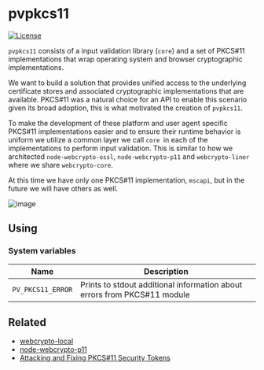 # pvpkcs11

[![License](https://img.shields.io/badge/license-MIT-green.svg?style=flat)](https://raw.githubusercontent.com/PeculiarVentures/2key-ratchet/master/LICENSE.md)


`pvpkcs11` consists of a input validation library (`core`) and a set of PKCS#11 implementations that wrap operating system and browser cryptographic implementations. 

We want to build a solution that provides unified access to the underlying certificate stores and associated cryptographic implementations that are available. PKCS#11 was a natural choice for an API to enable this scenario given its broad adoption, this is what motivated the creation of `pvpkcs11`.

To make the development of these platform and user agent specific PKCS#11 implementations easier and to ensure their runtime behavior is uniform we utilize a common layer we call `core `in each of the implementations to perform input validation. This is similar to how we architected `node-webcrypto-ossl`, `node-webcrypto-p11` and `webcrypto-liner` where we share `webcrypto-core`.

At this time we have only one PKCS#11 implementation, `mscapi`, but in the future we will have others as well.

![image](http://yuml.me/b60167b1)

## Using

### System variables

| Name              | Description                                                                 |
|-------------------|-----------------------------------------------------------------------------|
| `PV_PKCS11_ERROR` | Prints to stdout additional information about errors from PKCS#11 module    |


## Related
- [webcrypto-local](https://github.com/PeculiarVentures/webcrypto-local)
- [node-webcrypto-p11](https://github.com/PeculiarVentures/node-webcrypto-p11)
- [Attacking and Fixing PKCS#11 Security Tokens](http://www.lsv.ens-cachan.fr/Publis/PAPERS/PDF/BCFS-ccs10.pdf)
